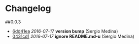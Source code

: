 # Changelog

##0.0.3

- [6dd41ea](https://github.com/barcoo/redis_rds/commit/6dd41ea) *2016-07-17* __version bump__ (Sergio Medina)
- [0431cd1](https://github.com/barcoo/redis_rds/commit/0431cd1) *2016-07-17* __ignore README.md-u__ (Sergio Medina)
